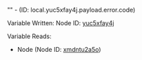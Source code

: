 "" - (ID: local.yuc5xfay4j.payload.error.code)

Variable Written:
Node ID: [yuc5xfay4j](../nodes/yuc5xfay4j.md)

Variable Reads:
* Node (Node ID: [xmdntu2a5o](../nodes/xmdntu2a5o.md))
